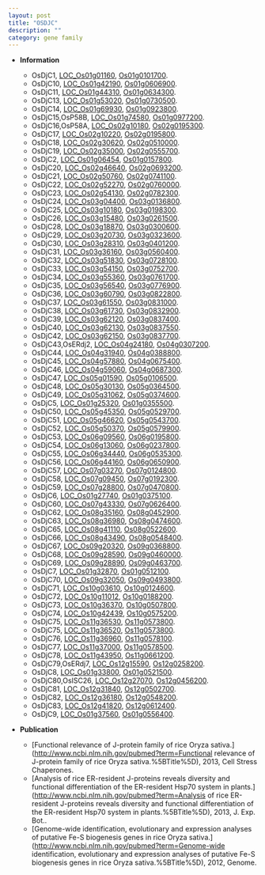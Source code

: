 ```yaml
---
layout: post
title: "OSDJC"
description: ""
category: gene family
---
```


* **Information**  
    + OsDjC1, [LOC_Os01g01160](http://rice.uga.edu/cgi-bin/ORF_infopage.cgi?orf=LOC_Os01g01160), [Os01g0101700](https://rapdb.dna.affrc.go.jp/locus/?name=Os01g0101700).
    + OsDjC10, [LOC_Os01g42190](http://rice.uga.edu/cgi-bin/ORF_infopage.cgi?orf=LOC_Os01g42190), [Os01g0606900](https://rapdb.dna.affrc.go.jp/locus/?name=Os01g0606900).
    + OsDjC11, [LOC_Os01g44310](http://rice.uga.edu/cgi-bin/ORF_infopage.cgi?orf=LOC_Os01g44310), [Os01g0634300](https://rapdb.dna.affrc.go.jp/locus/?name=Os01g0634300).
    + OsDjC13, [LOC_Os01g53020](http://rice.uga.edu/cgi-bin/ORF_infopage.cgi?orf=LOC_Os01g53020), [Os01g0730500](https://rapdb.dna.affrc.go.jp/locus/?name=Os01g0730500).
    + OsDjC14, [LOC_Os01g69930](http://rice.uga.edu/cgi-bin/ORF_infopage.cgi?orf=LOC_Os01g69930), [Os01g0923800](https://rapdb.dna.affrc.go.jp/locus/?name=Os01g0923800).
    + OsDjC15,OsP58B, [LOC_Os01g74580](http://rice.uga.edu/cgi-bin/ORF_infopage.cgi?orf=LOC_Os01g74580), [Os01g0977200](https://rapdb.dna.affrc.go.jp/locus/?name=Os01g0977200).
    + OsDjC16,OsP58A, [LOC_Os02g10180](http://rice.uga.edu/cgi-bin/ORF_infopage.cgi?orf=LOC_Os02g10180), [Os02g0195300](https://rapdb.dna.affrc.go.jp/locus/?name=Os02g0195300).
    + OsDjC17, [LOC_Os02g10220](http://rice.uga.edu/cgi-bin/ORF_infopage.cgi?orf=LOC_Os02g10220), [Os02g0195800](https://rapdb.dna.affrc.go.jp/locus/?name=Os02g0195800).
    + OsDjC18, [LOC_Os02g30620](http://rice.uga.edu/cgi-bin/ORF_infopage.cgi?orf=LOC_Os02g30620), [Os02g0510000](https://rapdb.dna.affrc.go.jp/locus/?name=Os02g0510000).
    + OsDjC19, [LOC_Os02g35000](http://rice.uga.edu/cgi-bin/ORF_infopage.cgi?orf=LOC_Os02g35000), [Os02g0555700](https://rapdb.dna.affrc.go.jp/locus/?name=Os02g0555700).
    + OsDjC2, [LOC_Os01g06454](http://rice.uga.edu/cgi-bin/ORF_infopage.cgi?orf=LOC_Os01g06454), [Os01g0157800](https://rapdb.dna.affrc.go.jp/locus/?name=Os01g0157800).
    + OsDjC20, [LOC_Os02g46640](http://rice.uga.edu/cgi-bin/ORF_infopage.cgi?orf=LOC_Os02g46640), [Os02g0693200](https://rapdb.dna.affrc.go.jp/locus/?name=Os02g0693200).
    + OsDjC21, [LOC_Os02g50760](http://rice.uga.edu/cgi-bin/ORF_infopage.cgi?orf=LOC_Os02g50760), [Os02g0741100](https://rapdb.dna.affrc.go.jp/locus/?name=Os02g0741100).
    + OsDjC22, [LOC_Os02g52270](http://rice.uga.edu/cgi-bin/ORF_infopage.cgi?orf=LOC_Os02g52270), [Os02g0760000](https://rapdb.dna.affrc.go.jp/locus/?name=Os02g0760000).
    + OsDjC23, [LOC_Os02g54130](http://rice.uga.edu/cgi-bin/ORF_infopage.cgi?orf=LOC_Os02g54130), [Os02g0782300](https://rapdb.dna.affrc.go.jp/locus/?name=Os02g0782300).
    + OsDjC24, [LOC_Os03g04400](http://rice.uga.edu/cgi-bin/ORF_infopage.cgi?orf=LOC_Os03g04400), [Os03g0136800](https://rapdb.dna.affrc.go.jp/locus/?name=Os03g0136800).
    + OsDjC25, [LOC_Os03g10180](http://rice.uga.edu/cgi-bin/ORF_infopage.cgi?orf=LOC_Os03g10180), [Os03g0198300](https://rapdb.dna.affrc.go.jp/locus/?name=Os03g0198300).
    + OsDjC26, [LOC_Os03g15480](http://rice.uga.edu/cgi-bin/ORF_infopage.cgi?orf=LOC_Os03g15480), [Os03g0261500](https://rapdb.dna.affrc.go.jp/locus/?name=Os03g0261500).
    + OsDjC28, [LOC_Os03g18870](http://rice.uga.edu/cgi-bin/ORF_infopage.cgi?orf=LOC_Os03g18870), [Os03g0300600](https://rapdb.dna.affrc.go.jp/locus/?name=Os03g0300600).
    + OsDjC29, [LOC_Os03g20730](http://rice.uga.edu/cgi-bin/ORF_infopage.cgi?orf=LOC_Os03g20730), [Os03g0323600](https://rapdb.dna.affrc.go.jp/locus/?name=Os03g0323600).
    + OsDjC30, [LOC_Os03g28310](http://rice.uga.edu/cgi-bin/ORF_infopage.cgi?orf=LOC_Os03g28310), [Os03g0401200](https://rapdb.dna.affrc.go.jp/locus/?name=Os03g0401200).
    + OsDjC31, [LOC_Os03g36160](http://rice.uga.edu/cgi-bin/ORF_infopage.cgi?orf=LOC_Os03g36160), [Os03g0560400](https://rapdb.dna.affrc.go.jp/locus/?name=Os03g0560400).
    + OsDjC32, [LOC_Os03g51830](http://rice.uga.edu/cgi-bin/ORF_infopage.cgi?orf=LOC_Os03g51830), [Os03g0728100](https://rapdb.dna.affrc.go.jp/locus/?name=Os03g0728100).
    + OsDjC33, [LOC_Os03g54150](http://rice.uga.edu/cgi-bin/ORF_infopage.cgi?orf=LOC_Os03g54150), [Os03g0752700](https://rapdb.dna.affrc.go.jp/locus/?name=Os03g0752700).
    + OsDjC34, [LOC_Os03g55360](http://rice.uga.edu/cgi-bin/ORF_infopage.cgi?orf=LOC_Os03g55360), [Os03g0761700](https://rapdb.dna.affrc.go.jp/locus/?name=Os03g0761700).
    + OsDjC35, [LOC_Os03g56540](http://rice.uga.edu/cgi-bin/ORF_infopage.cgi?orf=LOC_Os03g56540), [Os03g0776900](https://rapdb.dna.affrc.go.jp/locus/?name=Os03g0776900).
    + OsDjC36, [LOC_Os03g60790](http://rice.uga.edu/cgi-bin/ORF_infopage.cgi?orf=LOC_Os03g60790), [Os03g0822800](https://rapdb.dna.affrc.go.jp/locus/?name=Os03g0822800).
    + OsDjC37, [LOC_Os03g61550](http://rice.uga.edu/cgi-bin/ORF_infopage.cgi?orf=LOC_Os03g61550), [Os03g0831000](https://rapdb.dna.affrc.go.jp/locus/?name=Os03g0831000).
    + OsDjC38, [LOC_Os03g61730](http://rice.uga.edu/cgi-bin/ORF_infopage.cgi?orf=LOC_Os03g61730), [Os03g0832900](https://rapdb.dna.affrc.go.jp/locus/?name=Os03g0832900).
    + OsDjC39, [LOC_Os03g62120](http://rice.uga.edu/cgi-bin/ORF_infopage.cgi?orf=LOC_Os03g62120), [Os03g0837400](https://rapdb.dna.affrc.go.jp/locus/?name=Os03g0837400).
    + OsDjC40, [LOC_Os03g62130](http://rice.uga.edu/cgi-bin/ORF_infopage.cgi?orf=LOC_Os03g62130), [Os03g0837550](https://rapdb.dna.affrc.go.jp/locus/?name=Os03g0837550).
    + OsDjC42, [LOC_Os03g62150](http://rice.uga.edu/cgi-bin/ORF_infopage.cgi?orf=LOC_Os03g62150), [Os03g0837700](https://rapdb.dna.affrc.go.jp/locus/?name=Os03g0837700).
    + OsDjC43,OsERdj2, [LOC_Os04g24180](http://rice.uga.edu/cgi-bin/ORF_infopage.cgi?orf=LOC_Os04g24180), [Os04g0307200](https://rapdb.dna.affrc.go.jp/locus/?name=Os04g0307200).
    + OsDjC44, [LOC_Os04g31940](http://rice.uga.edu/cgi-bin/ORF_infopage.cgi?orf=LOC_Os04g31940), [Os04g0388800](https://rapdb.dna.affrc.go.jp/locus/?name=Os04g0388800).
    + OsDjC45, [LOC_Os04g57880](http://rice.uga.edu/cgi-bin/ORF_infopage.cgi?orf=LOC_Os04g57880), [Os04g0675400](https://rapdb.dna.affrc.go.jp/locus/?name=Os04g0675400).
    + OsDjC46, [LOC_Os04g59060](http://rice.uga.edu/cgi-bin/ORF_infopage.cgi?orf=LOC_Os04g59060), [Os04g0687300](https://rapdb.dna.affrc.go.jp/locus/?name=Os04g0687300).
    + OsDjC47, [LOC_Os05g01590](http://rice.uga.edu/cgi-bin/ORF_infopage.cgi?orf=LOC_Os05g01590), [Os05g0106500](https://rapdb.dna.affrc.go.jp/locus/?name=Os05g0106500).
    + OsDjC48, [LOC_Os05g30130](http://rice.uga.edu/cgi-bin/ORF_infopage.cgi?orf=LOC_Os05g30130), [Os05g0364500](https://rapdb.dna.affrc.go.jp/locus/?name=Os05g0364500).
    + OsDjC49, [LOC_Os05g31062](http://rice.uga.edu/cgi-bin/ORF_infopage.cgi?orf=LOC_Os05g31062), [Os05g0374600](https://rapdb.dna.affrc.go.jp/locus/?name=Os05g0374600).
    + OsDjC5, [LOC_Os01g25320](http://rice.uga.edu/cgi-bin/ORF_infopage.cgi?orf=LOC_Os01g25320), [Os01g0355500](https://rapdb.dna.affrc.go.jp/locus/?name=Os01g0355500).
    + OsDjC50, [LOC_Os05g45350](http://rice.uga.edu/cgi-bin/ORF_infopage.cgi?orf=LOC_Os05g45350), [Os05g0529700](https://rapdb.dna.affrc.go.jp/locus/?name=Os05g0529700).
    + OsDjC51, [LOC_Os05g46620](http://rice.uga.edu/cgi-bin/ORF_infopage.cgi?orf=LOC_Os05g46620), [Os05g0543700](https://rapdb.dna.affrc.go.jp/locus/?name=Os05g0543700).
    + OsDjC52, [LOC_Os05g50370](http://rice.uga.edu/cgi-bin/ORF_infopage.cgi?orf=LOC_Os05g50370), [Os05g0579900](https://rapdb.dna.affrc.go.jp/locus/?name=Os05g0579900).
    + OsDjC53, [LOC_Os06g09560](http://rice.uga.edu/cgi-bin/ORF_infopage.cgi?orf=LOC_Os06g09560), [Os06g0195800](https://rapdb.dna.affrc.go.jp/locus/?name=Os06g0195800).
    + OsDjC54, [LOC_Os06g13060](http://rice.uga.edu/cgi-bin/ORF_infopage.cgi?orf=LOC_Os06g13060), [Os06g0237800](https://rapdb.dna.affrc.go.jp/locus/?name=Os06g0237800).
    + OsDjC55, [LOC_Os06g34440](http://rice.uga.edu/cgi-bin/ORF_infopage.cgi?orf=LOC_Os06g34440), [Os06g0535300](https://rapdb.dna.affrc.go.jp/locus/?name=Os06g0535300).
    + OsDjC56, [LOC_Os06g44160](http://rice.uga.edu/cgi-bin/ORF_infopage.cgi?orf=LOC_Os06g44160), [Os06g0650900](https://rapdb.dna.affrc.go.jp/locus/?name=Os06g0650900).
    + OsDjC57, [LOC_Os07g03270](http://rice.uga.edu/cgi-bin/ORF_infopage.cgi?orf=LOC_Os07g03270), [Os07g0124800](https://rapdb.dna.affrc.go.jp/locus/?name=Os07g0124800).
    + OsDjC58, [LOC_Os07g09450](http://rice.uga.edu/cgi-bin/ORF_infopage.cgi?orf=LOC_Os07g09450), [Os07g0192300](https://rapdb.dna.affrc.go.jp/locus/?name=Os07g0192300).
    + OsDjC59, [LOC_Os07g28800](http://rice.uga.edu/cgi-bin/ORF_infopage.cgi?orf=LOC_Os07g28800), [Os07g0470800](https://rapdb.dna.affrc.go.jp/locus/?name=Os07g0470800).
    + OsDjC6, [LOC_Os01g27740](http://rice.uga.edu/cgi-bin/ORF_infopage.cgi?orf=LOC_Os01g27740), [Os01g0375100](https://rapdb.dna.affrc.go.jp/locus/?name=Os01g0375100).
    + OsDjC60, [LOC_Os07g43330](http://rice.uga.edu/cgi-bin/ORF_infopage.cgi?orf=LOC_Os07g43330), [Os07g0626400](https://rapdb.dna.affrc.go.jp/locus/?name=Os07g0626400).
    + OsDjC62, [LOC_Os08g35160](http://rice.uga.edu/cgi-bin/ORF_infopage.cgi?orf=LOC_Os08g35160), [Os08g0452900](https://rapdb.dna.affrc.go.jp/locus/?name=Os08g0452900).
    + OsDjC63, [LOC_Os08g36980](http://rice.uga.edu/cgi-bin/ORF_infopage.cgi?orf=LOC_Os08g36980), [Os08g0474600](https://rapdb.dna.affrc.go.jp/locus/?name=Os08g0474600).
    + OsDjC65, [LOC_Os08g41110](http://rice.uga.edu/cgi-bin/ORF_infopage.cgi?orf=LOC_Os08g41110), [Os08g0522600](https://rapdb.dna.affrc.go.jp/locus/?name=Os08g0522600).
    + OsDjC66, [LOC_Os08g43490](http://rice.uga.edu/cgi-bin/ORF_infopage.cgi?orf=LOC_Os08g43490), [Os08g0548400](https://rapdb.dna.affrc.go.jp/locus/?name=Os08g0548400).
    + OsDjC67, [LOC_Os09g20320](http://rice.uga.edu/cgi-bin/ORF_infopage.cgi?orf=LOC_Os09g20320), [Os09g0368800](https://rapdb.dna.affrc.go.jp/locus/?name=Os09g0368800).
    + OsDjC68, [LOC_Os09g28590](http://rice.uga.edu/cgi-bin/ORF_infopage.cgi?orf=LOC_Os09g28590), [Os09g0460000](https://rapdb.dna.affrc.go.jp/locus/?name=Os09g0460000).
    + OsDjC69, [LOC_Os09g28890](http://rice.uga.edu/cgi-bin/ORF_infopage.cgi?orf=LOC_Os09g28890), [Os09g0463700](https://rapdb.dna.affrc.go.jp/locus/?name=Os09g0463700).
    + OsDjC7, [LOC_Os01g32870](http://rice.uga.edu/cgi-bin/ORF_infopage.cgi?orf=LOC_Os01g32870), [Os01g0512100](https://rapdb.dna.affrc.go.jp/locus/?name=Os01g0512100).
    + OsDjC70, [LOC_Os09g32050](http://rice.uga.edu/cgi-bin/ORF_infopage.cgi?orf=LOC_Os09g32050), [Os09g0493800](https://rapdb.dna.affrc.go.jp/locus/?name=Os09g0493800).
    + OsDjC71, [LOC_Os10g03610](http://rice.uga.edu/cgi-bin/ORF_infopage.cgi?orf=LOC_Os10g03610), [Os10g0124600](https://rapdb.dna.affrc.go.jp/locus/?name=Os10g0124600).
    + OsDjC72, [LOC_Os10g11012](http://rice.uga.edu/cgi-bin/ORF_infopage.cgi?orf=LOC_Os10g11012), [Os10g0188200](https://rapdb.dna.affrc.go.jp/locus/?name=Os10g0188200).
    + OsDjC73, [LOC_Os10g36370](http://rice.uga.edu/cgi-bin/ORF_infopage.cgi?orf=LOC_Os10g36370), [Os10g0507800](https://rapdb.dna.affrc.go.jp/locus/?name=Os10g0507800).
    + OsDjC74, [LOC_Os10g42439](http://rice.uga.edu/cgi-bin/ORF_infopage.cgi?orf=LOC_Os10g42439), [Os10g0575200](https://rapdb.dna.affrc.go.jp/locus/?name=Os10g0575200).
    + OsDjC75, [LOC_Os11g36530](http://rice.uga.edu/cgi-bin/ORF_infopage.cgi?orf=LOC_Os11g36530), [Os11g0573800](https://rapdb.dna.affrc.go.jp/locus/?name=Os11g0573800).
    + OsDjC75, [LOC_Os11g36520](http://rice.uga.edu/cgi-bin/ORF_infopage.cgi?orf=LOC_Os11g36520), [Os11g0573800](https://rapdb.dna.affrc.go.jp/locus/?name=Os11g0573800).
    + OsDjC76, [LOC_Os11g36960](http://rice.uga.edu/cgi-bin/ORF_infopage.cgi?orf=LOC_Os11g36960), [Os11g0578100](https://rapdb.dna.affrc.go.jp/locus/?name=Os11g0578100).
    + OsDjC77, [LOC_Os11g37000](http://rice.uga.edu/cgi-bin/ORF_infopage.cgi?orf=LOC_Os11g37000), [Os11g0578500](https://rapdb.dna.affrc.go.jp/locus/?name=Os11g0578500).
    + OsDjC78, [LOC_Os11g43950](http://rice.uga.edu/cgi-bin/ORF_infopage.cgi?orf=LOC_Os11g43950), [Os11g0661200](https://rapdb.dna.affrc.go.jp/locus/?name=Os11g0661200).
    + OsDjC79,OsERdj7, [LOC_Os12g15590](http://rice.uga.edu/cgi-bin/ORF_infopage.cgi?orf=LOC_Os12g15590), [Os12g0258200](https://rapdb.dna.affrc.go.jp/locus/?name=Os12g0258200).
    + OsDjC8, [LOC_Os01g33800](http://rice.uga.edu/cgi-bin/ORF_infopage.cgi?orf=LOC_Os01g33800), [Os01g0521500](https://rapdb.dna.affrc.go.jp/locus/?name=Os01g0521500).
    + OsDjC80,OsISC26, [LOC_Os12g27070](http://rice.uga.edu/cgi-bin/ORF_infopage.cgi?orf=LOC_Os12g27070), [Os12g0456200](https://rapdb.dna.affrc.go.jp/locus/?name=Os12g0456200).
    + OsDjC81, [LOC_Os12g31840](http://rice.uga.edu/cgi-bin/ORF_infopage.cgi?orf=LOC_Os12g31840), [Os12g0502700](https://rapdb.dna.affrc.go.jp/locus/?name=Os12g0502700).
    + OsDjC82, [LOC_Os12g36180](http://rice.uga.edu/cgi-bin/ORF_infopage.cgi?orf=LOC_Os12g36180), [Os12g0548200](https://rapdb.dna.affrc.go.jp/locus/?name=Os12g0548200).
    + OsDjC83, [LOC_Os12g41820](http://rice.uga.edu/cgi-bin/ORF_infopage.cgi?orf=LOC_Os12g41820), [Os12g0612400](https://rapdb.dna.affrc.go.jp/locus/?name=Os12g0612400).
    + OsDjC9, [LOC_Os01g37560](http://rice.uga.edu/cgi-bin/ORF_infopage.cgi?orf=LOC_Os01g37560), [Os01g0556400](https://rapdb.dna.affrc.go.jp/locus/?name=Os01g0556400).

* **Publication**  
    + [Functional relevance of J-protein family of rice Oryza sativa.](http://www.ncbi.nlm.nih.gov/pubmed?term=Functional relevance of J-protein family of rice Oryza sativa.%5BTitle%5D), 2013, Cell Stress Chaperones.
    + [Analysis of rice ER-resident J-proteins reveals diversity and functional differentiation of the ER-resident Hsp70 system in plants.](http://www.ncbi.nlm.nih.gov/pubmed?term=Analysis of rice ER-resident J-proteins reveals diversity and functional differentiation of the ER-resident Hsp70 system in plants.%5BTitle%5D), 2013, J. Exp. Bot..
    + [Genome-wide identification, evolutionary and expression analyses of putative Fe-S biogenesis genes in rice Oryza sativa.](http://www.ncbi.nlm.nih.gov/pubmed?term=Genome-wide identification, evolutionary and expression analyses of putative Fe-S biogenesis genes in rice Oryza sativa.%5BTitle%5D), 2012, Genome.


